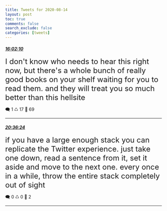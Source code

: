 ```yaml
---
title: Tweets for 2020-08-14
layout: post
toc: true
comments: false
search_exclude: false
categories: [tweets]
---
```



#### <a href = "https://twitter.com/deepfates/status/1294393904469401600">*16:02:10*</a>

<font size="5">I don't know who needs to hear this right now, but there's a whole bunch of really good books on your shelf waiting for you to read them. and they will treat you so much better than this hellsite</font>



🗨️ 1 ♺ 17 🤍  69   

---
    
#### <a href = "https://twitter.com/deepfates/status/1294462920974245888">*20:36:24*</a>

<font size="5">if you have a large enough stack you can replicate the Twitter experience. just take one down, read a sentence from it, set it aside and move to the next one.  every once in a while, throw the entire stack completely out of sight</font>



🗨️ 0 ♺ 0 🤍  2   

---
    
            
